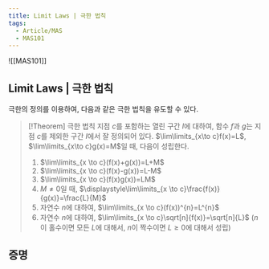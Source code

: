 ```yaml
---
title: Limit Laws | 극한 법칙
tags:
  - Article/MAS
  - MAS101
---
```

![[MAS101]]

## Limit Laws | 극한 법칙
 극한의 정의를 이용하여, 다음과 같은 극한 법칙을 유도할 수 있다.
 > [!Theorem] 극한 법칙
> 지점 $c$를 포함하는 열린 구간 $I$에 대하여, 함수 $f$과 $g$는 지점 $c$를 제외한 구간 $I$에서 잘 정의되어 있다. $\lim\limits_{x\to c}f(x)=L$, $\lim\limits_{x\to c}g(x)=M$일 때, 다음이 성립한다.
> 1. $\lim\limits_{x \to c}(f(x)+g(x))=L+M$
> 2. $\lim\limits_{x \to c}(f(x)-g(x))=L-M$
> 3. $\lim\limits_{x \to c}(f(x)g(x))=LM$
> 4. $M \neq 0$일 때, $\displaystyle\lim\limits_{x \to c}\frac{f(x)}{g(x)}=\frac{L}{M}$
> 5. 자연수 $n$에 대하여, $\lim\limits_{x \to c}(f(x))^{n}=L^{n}$
> 6. 자연수 $n$에 대하여, $\lim\limits_{x \to c}\sqrt[n]{f(x)}=\sqrt[n]{L}$
>    ($n$이 홀수이면 모든 $L$에 대해서, $n$이 짝수이면 $L\geq 0$에 대해서 성립)

## 증명
